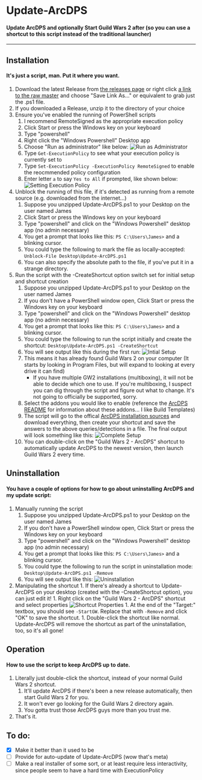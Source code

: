 # Update-ArcDPS
#### Update ArcDPS and optionally Start Guild Wars 2 after (so you can use a shortcut to this script instead of the traditional launcher)
---

## Installation
#### It's just a script, man. Put it where you want.
1. Download the latest Release from [the releases page](https://github.com/solacelost/update-arcdps/releases) or right click [a link to the raw master](https://raw.githubusercontent.com/solacelost/update-arcdps/master/Update-ArcDPS.ps1) and choose "Save Link As..." or equivalent to grab just the .ps1 file.
1. If you downloaded a Release, unzip it to the directory of your choice
1. Ensure you've enabled the running of PowerShell scripts
    1. I recommend RemoteSigned as the appropriate execution policy
    1. Click Start or press the Windows key on your keyboard
    1. Type "powershell"
    1. Right click the "Windows Powershell" Desktop app
    1. Choose "Run as administrator" like below:
      ![Run as Administrator](./docs_admin.png)
    1. Type `Get-ExecutionPolicy` to see what your execution policy is currently set to
    1. Type `Set-ExecutionPolicy -ExecutionPolicy RemoteSigned` to enable the reocmmended policy configuration
    1. Enter letter `a` to say `Yes to All` if prompted, like shown below:
    ![Setting Execution Policy](./docs_executionpolicy.png)
1. Unblock the running of this file, if it's detected as running from a remote source (e.g. downloaded from the internet...)
    1. Suppose you unzipped Update-ArcDPS.ps1 to your Desktop on the user named James
    1. Click Start or press the Windows key on your keyboard
    1. Type "powershell" and click on the "Windows Powershell" desktop app (no admin necessary)
    1. You get a prompt that looks like this: `PS C:\Users\James>` and a blinking cursor.
    1. You could type the following to mark the file as locally-accepted:
      `Unblock-File Desktop\Update-ArcDPS.ps1`
    1. You can also specify the absolute path to the file, if you've put it in a strange directory.
1. Run the script with the -CreateShortcut option switch set for initial setup and shortcut creation
    1. Suppose you unzipped Update-ArcDPS.ps1 to your Desktop on the user named James
    1. If you don't have a PowerShell window open, Click Start or press the Windows key on your keyboard
    1. Type "powershell" and click on the "Windows Powershell" desktop app (no admin necessary)
    1. You get a prompt that looks like this: `PS C:\Users\James>` and a blinking cursor.
    1. You could type the following to run the script initially and create the shortcut:
      `Desktop\Update-ArcDPS.ps1 -CreateShortcut`
    1. You will see output like this during the first run:
      ![Intial Setup](./docs_initialsetup.png)
    1. This means it has already found Guild Wars 2 on your computer (It starts by looking in Program Files, but will expand to looking at every drive it can find)
        - If you have multiple GW2 installations (multiboxing), it will not be able to decide which one to use. If you're multiboxing, I suspect you can dig through the script and figure out what to change. It's not going to officially be supported, sorry.
    1. Select the addons you would like to enable (reference the [ArcDPS README](https://www.deltaconnected.com/arcdps/) for information about these addons... I like Build Templates)
    1. The script will go to the offical [ArcDPS installation sources](https://www.deltaconnected.com/arcdps/x64) and download everything, then create your shortcut and save the answers to the above queries/detections in a file. The final output will look something like this:
      ![Complete Setup](./docs_completeinstall.png)
    1. You can double-click on the "Guild Wars 2 - ArcDPS" shortcut to automatically update ArcDPS to the newest version, then launch Guild Wars 2 every time.

## Uninstallation
#### You have a couple of options for how to go about uninstalling ArcDPS and my update script:
1. Manually running the script
    1. Suppose you unzipped Update-ArcDPS.ps1 to your Desktop on the user named James
    1. If you don't have a PowerShell window open, Click Start or press the Windows key on your keyboard
    1. Type "powershell" and click on the "Windows Powershell" desktop app (no admin necessary)
    1. You get a prompt that looks like this: `PS C:\Users\James>` and a blinking cursor.
    1. You could type the following to run the script in uninstallation mode:
      `Desktop\Update-ArcDPS.ps1 -Remove`
    1. You will see output like this:
      ![Uninstallation](./docs_uninstall.png)
  1. Manipulating the shortcut
    1. If there's already a shortcut to Update-ArcDPS on your desktop (created with the -CreateShortcut option), you can just edit it!
    1. Right click on the "Guild Wars 2 - ArcDPS" shortcut and select properties
      ![Shortcut Properties](./docs_shortcut.png)
    1. At the end of the "Target:" textbox, you should see `-StartGW`. Replace that with `-Remove` and click "OK" to save the shortcut.
    1. Double-click the shortcut like normal. Update-ArcDPS will remove the shortcut as part of the uninstallation, too, so it's all gone!

## Operation
#### How to use the script to keep ArcDPS up to date.
1. Literally just double-click the shortcut, instead of your normal Guild Wars 2 shortcut.
    1. It'll update ArcDPS if there's been a new release automatically, then start Guild Wars 2 for you.
    1. It won't ever go looking for the Guild Wars 2 directory again.
    1. You gotta trust those ArcDPS guys more than you trust me.
1. That's it.

## To do:
- [x] Make it better than it used to be
- [ ] Provide for auto-update of Update-ArcDPS (wow that's meta)
- [ ] Make a real installer of some sort, or at least require less interactivity, since people seem to have a hard time with ExecutionPolicy
